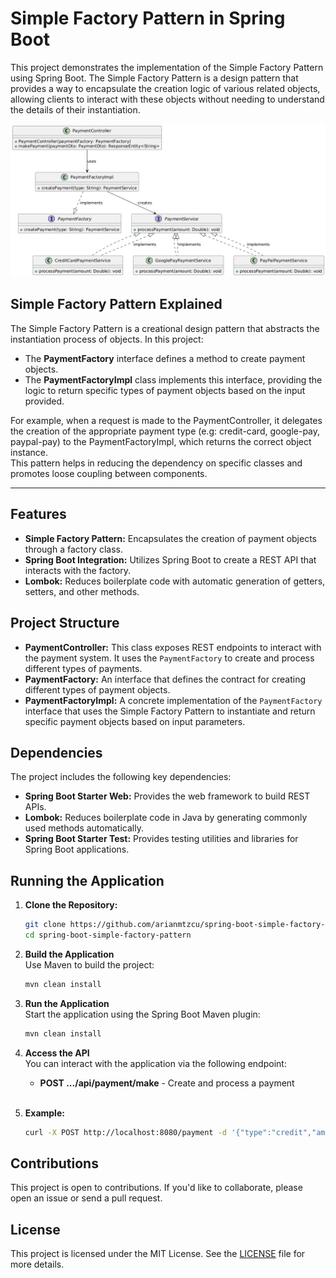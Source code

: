 # Simple Factory Pattern in Spring Boot
This project demonstrates the implementation of the Simple Factory Pattern using Spring Boot. The Simple Factory Pattern is a design pattern that
provides a way to encapsulate the creation logic of various related objects, allowing clients to interact with these objects without needing to
understand the details of their instantiation.

![Simple Factory Pattern UML Diagram](src/main/resources/simple-factory-pattern-uml.png)

## Simple Factory Pattern Explained
The Simple Factory Pattern is a creational design pattern that abstracts the instantiation process of objects. In this project:

- The **PaymentFactory** interface defines a method to create payment objects.
- The **PaymentFactoryImpl** class implements this interface, providing the logic to return specific types of payment objects based on the input
  provided.

For example, when a request is made to the PaymentController, it delegates the creation of the appropriate payment type (e.g: credit-card, google-pay,
paypal-pay) to the PaymentFactoryImpl, which returns the correct object instance.
<br/>This pattern helps in reducing the dependency on specific classes and promotes loose coupling between components.

---

## Features
- **Simple Factory Pattern:** Encapsulates the creation of payment objects through a factory class.
- **Spring Boot Integration:** Utilizes Spring Boot to create a REST API that interacts with the factory.
- **Lombok:** Reduces boilerplate code with automatic generation of getters, setters, and other methods.

## Project Structure
- **PaymentController:** This class exposes REST endpoints to interact with the payment system. It uses the `PaymentFactory` to create and process
  different types of payments.
- **PaymentFactory:** An interface that defines the contract for creating different types of payment objects.
- **PaymentFactoryImpl:** A concrete implementation of the `PaymentFactory` interface that uses the Simple Factory Pattern to instantiate and return
  specific payment objects based on input parameters.

## Dependencies
The project includes the following key dependencies:
- **Spring Boot Starter Web:** Provides the web framework to build REST APIs.
- **Lombok:** Reduces boilerplate code in Java by generating commonly used methods automatically.
- **Spring Boot Starter Test:** Provides testing utilities and libraries for Spring Boot applications.

## Running the Application

1. **Clone the Repository:**
   ```bash
   git clone https://github.com/arianmtzcu/spring-boot-simple-factory-pattern.git
   cd spring-boot-simple-factory-pattern
   ```
2. **Build the Application**
   <br/> Use Maven to build the project:
   ```bash
   mvn clean install
   ```

3. **Run the Application**
   <br/> Start the application using the Spring Boot Maven plugin:
   ```bash
   mvn clean install
   ```

4. **Access the API**
   <br/> You can interact with the application via the following endpoint:
    - **POST .../api/payment/make** - Create and process a payment<br/><br/>

5. **Example:**
   ```bash
   curl -X POST http://localhost:8080/payment -d '{"type":"credit","amount":100.0}'
   ```

## Contributions
This project is open to contributions. If you'd like to collaborate, please open an issue or send a pull request.

## License
This project is licensed under the MIT License. See the [LICENSE](https://opensource.org/license/MIT) file for more details.